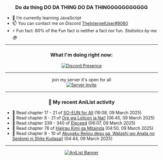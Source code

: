 <div align="center">

### Do da thing DO DA THING DO DA THINGGGGGGGGGGG
</div>

- 🌱 I’m currently learning JavaScript
- 📫 You can contact me on Discord [TheInternetUser#9060](https://discord.com/users/534117072796385300)
- ⚡ Fun fact: 80% of the Fun fact is neither a fact nor fun. _Statistics by me 😎_
<hr>

<div align="center">

### What I'm doing right now:
[![Discord Presence](https://lanyard.cnrad.dev/api/534117072796385300)](https://discord.com/users/534117072796385300)
<hr>

join my server it's open for all <br>
[![Server Invite](https://invidget.switchblade.xyz/bfYgVHxrSs)](https://discord.gg/bfYgVHxrSs)

<hr>
  
### 🌸 My recent AniList activity

</div>

<!-- ANILIST_ACTIVITY:start -->

-   📖 Read chapter 17 - 21 of [SO-EUN for All](https://anilist.co/manga/179218) (16:08, 09 March 2025)
-   📖 Read chapter 8 - 21 of [Ore wa Lolicon ja Nai!](https://anilist.co/manga/115209) (06:45, 09 March 2025)
-   📖 Read chapter 339 - 340 of [Eleceed](https://anilist.co/manga/106929) (06:07, 09 March 2025)
-   📖 Read chapter 78 of [Hajirau Kimi ga Mitainda](https://anilist.co/manga/129225) (04:50, 09 March 2025)
-   📖 Read chapter 8 - 10 of [Akuyaku Reijou desu ga, Watashi wo Anata no Seidorei ni Shite Kudasai!](https://anilist.co/manga/171022) (04:44, 09 March 2025)

<!-- ANILIST_ACTIVITY:end -->
<hr>

<div align="center">

[![AniList Banner](https://img.anili.st/User/929966)](https://anilist.co/user/TheInternetUser)

<!-- ![Profile views](https://gpvc.arturio.dev/TheInternetUse7) Since 2023-01-09 -->
<br>


</div>
